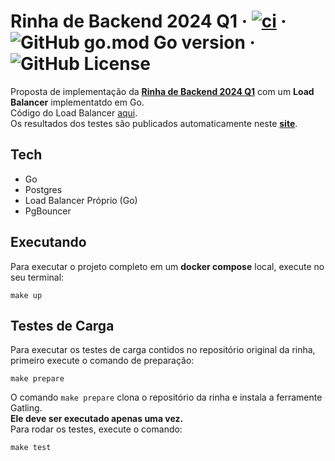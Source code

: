 # Rinha de Backend 2024 Q1 · [![ci](https://github.com/vitorsalgado/rinha-2024-q1/actions/workflows/ci.yml/badge.svg)](https://github.com/vitorsalgado/rinha-2024-q1/actions/workflows/ci.yml) · ![GitHub go.mod Go version](https://img.shields.io/github/go-mod/go-version/vitorsalgado/rinha-2024-q1) · ![GitHub License](https://img.shields.io/github/license/vitorsalgado/rinha-2024-q1)

Proposta de implementação da **[Rinha de Backend 2024 Q1](https://github.com/zanfranceschi/rinha-de-backend-2024-q1)** com um **Load Balancer** implementatdo em Go.  
Código do Load Balancer [aqui](./cmd/load_balancer).  
Os resultados dos testes são publicados automaticamente neste **[site](https://vitorsalgado.github.io/rinha-2024-q1/)**.

## Tech

- Go
- Postgres
- Load Balancer Próprio (Go)
- PgBouncer

## Executando

Para executar o projeto completo em um **docker compose** local, execute no seu terminal:
```
make up
```

## Testes de Carga

Para executar os testes de carga contidos no repositório original da rinha, 
primeiro execute o comando de preparação:
```
make prepare
```

O comando `make prepare` clona o repositório da rinha e instala a ferramente Gatling.  
**Ele deve ser executado apenas uma vez.**  
Para rodar os testes, execute o comando:
```
make test
```
